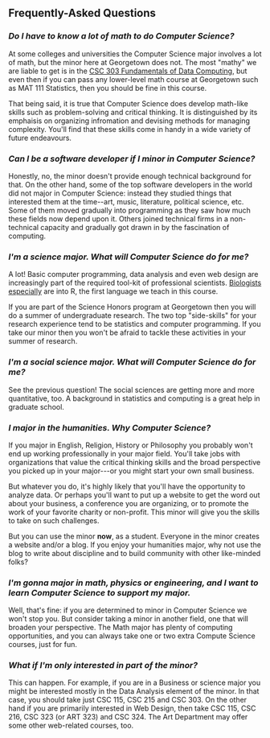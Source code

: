 ## Frequently-Asked Questions

### *Do I have to know a lot of math to do Computer Science?*

At some colleges and universities the Computer Science major involves a lot of math, but
the minor here at Georgetown does not.  The most "mathy" we are liable to get is in
the [CSC 303 Fundamentals of Data Computing](/courses/csc303.html), but even then if
you can pass any lower-level math course at Georgetown such as MAT 111 Statistics, then
you should be fine in this course.

That being said, it is true that Computer Science does develop math-like skills such as
problem-solving and critical thinking.  It is distinguished by its emphaisis on organizing
infromation and devising methods for managing complexity.  You'll find that these skills
come in handy in a wide variety of future endeavours.

### *Can I be a software developer if I minor in Computer Science?*

Honestly, no, the minor doesn't provide enough technical background for that.  On the
other hand, some of the top software developers in the world did not major in Computer
Science: instead they studied things that interested them at the time--art, music,
literature, political science, etc.  Some of them moved gradually into programming as they
saw how much these fields now depend upon it.  Others joined technical firms in a non-technical
capacity and gradually got drawn in by the fascination of computing.

### *I'm a science major.  What will Computer Science do for me?*

A lot!  Basic computer programming, data analysis and even web design are increasingly
part of the required tool-kit of professional scientists. 
[Biologists especially](http://labstats.net/articles/why_r.html) are into
R, the first language we teach in this course.

If you are part of the Science Honors program at Georgetown then you will do a summer of
undergraduate research.  The two top "side-skills" for your research experience tend to be
statistics and computer programming.  If you take our minor then you won't be afraid
to tackle these activities in your summer of research.

### *I'm a social science major.  What will Computer Science do for me?*

See the previous question!  The social sciences are getting more and more
quantitative, too.  A background in statistics and computing is a great help in
graduate school.

### *I major in the humanities.  Why Computer Science?*

If you major in English, Religion, History or Philosophy you probably won't end up
working professionally in your major field.  You'll take jobs with organizations that
value the critical thinking skills and the broad perspective you picked up 
in your major---or you might start your own small business.

But whatever you do, it's highly likely that you'll have the opportunity to analyze data.
Or perhaps you'll want to put up a website to get the word out about your business, a conference
you are organizing, or to promote the work of your favorite charity or non-profit.  This
minor will give you the skills to take on such challenges.

But you can use the minor **now**, as a student.  Everyone in the minor creates a website
and/or a blog.  If you enjoy your humanities major, why not use the blog to write about
discipline and to build community with other like-minded folks?

### *I'm gonna major in math, physics or engineering, and I want to learn Computer Science to support my major.*

Well, that's fine:  if you are determined to minor in Computer Science we
won't stop you.  But consider taking a minor in another field, one that will broaden your
perspective.  The Math major has plenty of computing opportunities, and you can
always take one or two extra Compute Science courses, just for fun.

### *What if I'm only interested in part of the minor?*

This can happen.  For example, if you are in a Business or science major you might be interested
mostly in the Data Analysis element of the minor.  In that case, you should take just
CSC 115, CSC 215 and CSC 303.  On the other hand if you are primarily interested in Web
Design, then take CSC 115, CSC 216, CSC 323 (or ART 323) and CSC 324.  The Art Department
may offer some other web-related courses, too.